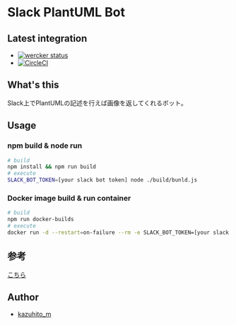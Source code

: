 # Slack PlantUML Bot

## Latest integration

- [![wercker status](https://app.wercker.com/status/27abe6c106f3a6a6e2b042e8db12c59f/s/ "wercker status")](https://app.wercker.com/project/byKey/27abe6c106f3a6a6e2b042e8db12c59f)
- [![CircleCI](https://circleci.com/gh/kazuhito-m/slack-plantuml-bot.svg?style=svg)](https://circleci.com/gh/kazuhito-m/slack-plantuml-bot)

## What's this

Slack上でPlantUMLの記述を行えば画像を返してくれるボット。

## Usage

### npm build & node run

```bash
# build
npm install && npm run build
# execute
SLACK_BOT_TOKEN=[your slack bot token] node ./build/bunld.js
```

### Docker image build & run container

```bash
# build
npm run docker-builds
# execute
docker run -d --restart=on-failure --rm -e SLACK_BOT_TOKEN=[your slack bot token] kazuhito/slack-plantuml-bot
```

## 参考

[こちら](./doc/REFERENCE_PUBS.md)

## Author

+ [kazuhito_m](https://twitter.com/kazuhito_m)